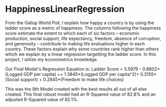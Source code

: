 # HappinessLinearRegression
From the Gallup World Poll, I explain how happy a country is by using the ladder score as a metric of happiness. The columns following the happiness score estimate the extent to which each of six factors – economic production, social support, life expectancy, freedom, absence of corruption, and generosity – contribute to making life evaluations higher in each country. These factors explain why some countries rank higher than others which we explain by a linear regression targetting the ladder score. In this project, I utilize my econometrics knowledge. 

Our Final Model's Regression Equation is:
Ladder Score = 5.5979 - 0.8802*(Logged GDP per capita) ++ 1.3845*(Logged GDP per capita^2)+ 0.3155*(Social support) + 0.2845*(Freedom to make life choices) 

This was the 8th Model created with the best results all out of all else created. This final robust model had an R-Squared value of 82.8% and an adjusted R-Squared value of 82.1%. 
